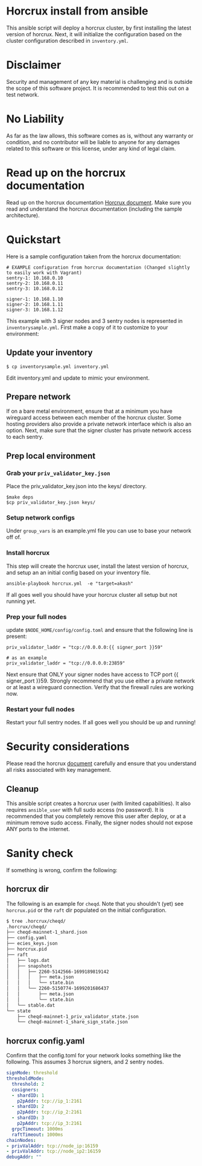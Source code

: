 # Horcrux install from ansible


This ansible script will deploy a horcrux cluster, by first installing the latest version of horcrux. Next, it will initialize the configuration based on the cluster configuration described in `inventory.yml`. 

# Disclaimer

Security and management of any key material is challenging and is outside the scope of this software project.  It is recommended to test this out on a test network.

# No Liability
As far as the law allows, this software comes as is, without any warranty or condition, and no contributor will be liable to anyone for any damages related to this software or this license, under any kind of legal claim.

# Read up on the horcrux documentation
Read up on the horcrux documentation [Horcrux document](https://github.com/strangelove-ventures/horcrux/blob/main/docs/migrating.md). Make sure you read and understand the horcrux documentation (including the sample architecture). 

# Quickstart
Here is a sample configuration taken from the horcrux documentation:

```
# EXAMPLE configuration from horcrux documentation (Changed slightly to easily work with Vagrant)
sentry-1: 10.168.0.10
sentry-2: 10.168.0.11
sentry-3: 10.168.0.12

signer-1: 10.168.1.10
signer-2: 10.168.1.11
signer-3: 10.168.1.12
```
This example with 3 signer nodes and 3 sentry nodes is represented in `inventorysample.yml`. First make a copy of it to customize to your environment:

## Update your inventory

```
$ cp inventorysample.yml inventory.yml
```

Edit inventory.yml and update to mimic your environment. 

## Prepare network 
If on a bare metal environment, ensure that at a minimum you have wireguard access between each member of the horcrux cluster. Some hosting providers also provide a private network interface which is also an option.  Next, make sure that the signer cluster has private network access to each sentry.

## Prep local environment 

### Grab your `priv_validator_key.json` 
Place the priv_validator_key.json into the keys/ directory. 

```
$make deps
$cp priv_validator_key.json keys/
```

### Setup network configs
Under `group_vars` is an example.yml file you can use to base your network off of. 

### Install horcrux 
This step will create the horcrux user, install the latest version of horcrux, and setup an an initial config based on your inventory file.

```
ansible-playbook horcrux.yml  -e "target=akash"
```

If all goes well you should have your horcrux cluster all setup but not running yet. 

### Prep your full nodes
update `$NODE_HOME/config/config.toml` and ensure that the following line is present:

```yml:
priv_validator_laddr = "tcp://0.0.0.0:{{ signer_port }}59"

# as an example
priv_validator_laddr = "tcp://0.0.0.0:23859"

```

Next ensure that ONLY your signer nodes have access to TCP port {{ signer_port }}59. Strongly recommend that you use either a private network or at least a wireguard connection. Verify that the firewall rules are working now.

### Restart your full nodes
Restart your full sentry nodes. If all goes well you should be up and running!

# Security considerations
Please read the horcrux [document](https://github.com/strangelove-ventures/horcrux/blob/main/docs/migrating.md) carefully and ensure that you understand all risks associated with key management.

## Cleanup
This ansible script creates a horcrux user (with limited capabilities).  It also requires `ansible_user` with full sudo access (no password). It is recommended that you completely remove this user after deploy, or at a minimum remove sudo access. Finally, the signer nodes should not expose ANY ports to the internet.


# Sanity check

If something is wrong, confirm the following:

## horcrux dir
The following is an example for `cheqd`. Note that you shouldn't (yet) see `horcrux.pid` or the `raft` dir populated on the initial configuration.

```sh
$ tree .horcrux/cheqd/
.horcrux/cheqd/
├── cheqd-mainnet-1_shard.json
├── config.yaml
├── ecies_keys.json
├── horcrux.pid
├── raft
│   ├── logs.dat
│   ├── snapshots
│   │   ├── 2260-5142566-1699189819142
│   │   │   ├── meta.json
│   │   │   └── state.bin
│   │   └── 2260-5150774-1699201686437
│   │       ├── meta.json
│   │       └── state.bin
│   └── stable.dat
└── state
    ├── cheqd-mainnet-1_priv_validator_state.json
    └── cheqd-mainnet-1_share_sign_state.json
```

## horcrux config.yaml
Confirm that the config.toml for your network looks something like the following. This assumes 3 horcrux signers, and 2 sentry nodes.

```yaml
signMode: threshold
thresholdMode:
  threshold: 2
  cosigners:
  - shardID: 1
    p2pAddr: tcp://ip_1:2161
  - shardID: 2
    p2pAddr: tcp://ip_2:2161
  - shardID: 3
    p2pAddr: tcp://ip_3:2161
  grpcTimeout: 1000ms
  raftTimeout: 1000ms
chainNodes:
- privValAddr: tcp://node_ip:16159
- privValAddr: tcp://node_ip2:16159
debugAddr: ""
```